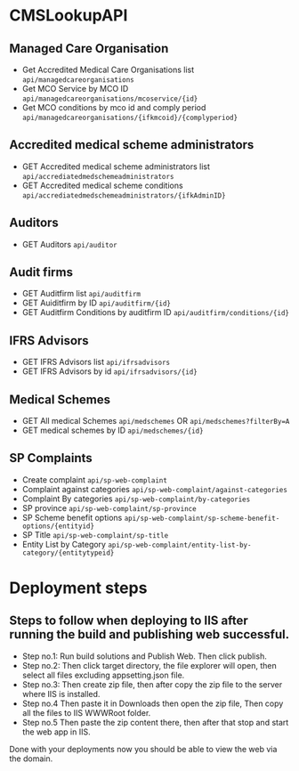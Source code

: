 # CMSLookupAPI

## Managed Care Organisation
- Get Accredited Medical  Care Organisations list
 `api/managedcareorganisations`
- Get  MCO Service by MCO ID
  `api/managedcareorganisations/mcoservice/{id}`
- Get MCO conditions by mco id and comply period
  `api/managedcareorganisations/{ifkmcoid}/{complyperiod}`
  
## Accredited medical scheme administrators
- GET Accredited medical scheme administrators list
`api/accrediatedmedschemeadministrators`
- GET Accredited medical scheme conditions
`api/accrediatedmedschemeadministrators/{ifkAdminID}`

## Auditors
- GET Auditors
`api/auditor`

## Audit firms
- GET Auditfirm list
`api/auditfirm`
- GET Auiditfirm by ID
 `api/auditfirm/{id}`
 - GET Auditfirm Conditions by auditfirm ID
 `api/auditfirm/conditions/{id}`
 ## IFRS Advisors
 - GET IFRS Advisors list
 `api/ifrsadvisors`
 - GET IFRS Advisors by id 
 `api/ifrsadvisors/{id}`
 ## Medical Schemes
 - GET All medical Schemes
 `api/medschemes` OR `api/medschemes?filterBy=A`
 - GET medical schemes by ID
 `api/medschemes/{id}`
 
 ## SP Complaints
- Create complaint
`api/sp-web-complaint`
- Complaint against categories
`api/sp-web-complaint/against-categories`
- Complaint By categories
`api/sp-web-complaint/by-categories`
- SP province
`api/sp-web-complaint/sp-province`
- SP Scheme benefit options
`api/sp-web-complaint/sp-scheme-benefit-options/{entityid}`
- SP Title
`api/sp-web-complaint/sp-title`
- Entity List by Category
`api/sp-web-complaint/entity-list-by-category/{entitytypeid}`

# Deployment steps
## Steps to follow when deploying to IIS after running the build and publishing web successful.

- Step no.1: Run build solutions and Publish Web. Then click publish.
- Step no.2: Then click target directory, the file explorer will open, then select all files excluding appsetting.json file. 
- Step no.3: Then create zip file, then after copy the zip file to the server where IIS is installed.
- Step no.4 Then paste it in Downloads then open the zip file, Then copy all the files to IIS WWWRoot folder.
- Step no.5 Then paste the zip content there, then after that stop and start the web app in IIS.

Done with your deployments now you should be able to view the web via the domain.
